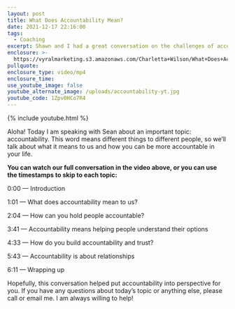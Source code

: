 ```yaml
---
layout: post
title: What Does Accountability Mean?
date: 2021-12-17 22:16:00
tags:
  - Coaching
excerpt: Shawn and I had a great conversation on the challenges of accountability.
enclosure: >-
  https://vyralmarketing.s3.amazonaws.com/Charletta+Wilson/What+Does+Accountability+Mean_.mp4
pullquote:
enclosure_type: video/mp4
enclosure_time:
use_youtube_image: false
youtube_alternate_image: /uploads/accountability-yt.jpg
youtube_code: 1Zpv0HCo7R4
---
```

{% include youtube.html %}

Aloha\! Today I am speaking with Sean about an important topic: accountability. This word means different things to different people, so we’ll talk about what it means to us and how you can be more accountable in your life.&nbsp;

**You can watch our full conversation in the video above, or you can use the timestamps to skip to each topic:**

0:00 — Introduction

1:01 — What does accountability mean to us?&nbsp;

2:04 — How can you hold people accountable?

3:41 — Accountability means helping people understand their options

4:33 — How do you build accountability and trust?&nbsp;

5:43 — Accountability is about relationships

6:11 — Wrapping up

Hopefully, this conversation helped put accountability into perspective for you. If you have any questions about today’s topic or anything else, please call or email me. I am always willing to help\!
